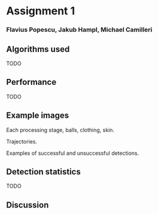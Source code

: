 Assignment 1
============

### Flavius Popescu, Jakub Hampl, Michael Camilleri ###


Algorithms used
---------------

TODO

Performance
-----------

TODO

Example images
--------------

Each processing stage, balls, clothing, skin.

Trajectories.

Examples of successful and unsuccessful detections.

Detection statistics
--------------------

TODO

Discussion
----------

